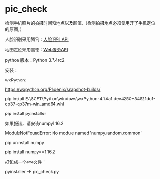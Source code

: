 # pic_check
检测手机照片的拍摄时间和地点以及颜值.（检测拍摄地点必须使用开了手机定位的原图。）

人脸识别采用腾讯：[人脸识别 API](http://ai.qq.com/)

地图定位采用高德：[Web服务API](https://lbs.amap.com/api/webservice/summary/)

python 版本：Python 3.7.4rc2

安装：

wxPython:

https://wxpython.org/Phoenix/snapshot-builds/

pip install E:\SOFT\Python\windows\wxPython-4.1.0a1.dev4250+34521dc1-cp37-cp37m-win_amd64.whl

pip install pyinstaller

如果报错，请安装numpy1.16.2

ModuleNotFoundError: No module named 'numpy.random.common'

pip uninstall numpy

pip install numpy==1.16.2

打包成一个exe文件：

pyinstaller -F pic_check.py
